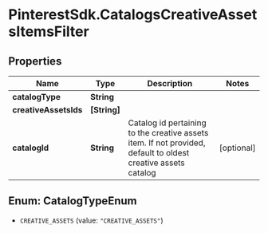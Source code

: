# PinterestSdk.CatalogsCreativeAssetsItemsFilter

## Properties

Name | Type | Description | Notes
------------ | ------------- | ------------- | -------------
**catalogType** | **String** |  | 
**creativeAssetsIds** | **[String]** |  | 
**catalogId** | **String** | Catalog id pertaining to the creative assets item. If not provided, default to oldest creative assets catalog | [optional] 



## Enum: CatalogTypeEnum


* `CREATIVE_ASSETS` (value: `"CREATIVE_ASSETS"`)




